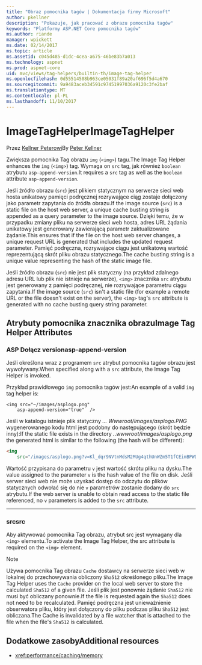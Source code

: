 ```yaml
---
title: "Obraz pomocnika tagów | Dokumentacja firmy Microsoft"
author: pkellner
description: "Pokazuje, jak pracować z obrazu pomocnika tagów"
keywords: "Platformy ASP.NET Core pomocnika tagów"
ms.author: riande
manager: wpickett
ms.date: 02/14/2017
ms.topic: article
ms.assetid: c045d485-d1dc-4cea-a675-46be83b7a013
ms.technology: aspnet
ms.prod: aspnet-core
uid: mvc/views/tag-helpers/builtin-th/image-tag-helper
ms.openlocfilehash: 0d55514508b963ce05031f89a20af696f5d4a670
ms.sourcegitcommit: 9a9483aceb34591c97451997036a9120c3fe2baf
ms.translationtype: MT
ms.contentlocale: pl-PL
ms.lasthandoff: 11/10/2017
---
```

# <a name="imagetaghelper"></a><span data-ttu-id="f0b11-104">ImageTagHelper</span><span class="sxs-lookup"><span data-stu-id="f0b11-104">ImageTagHelper</span></span>

<span data-ttu-id="f0b11-105">Przez [Kellner Peterowi](http://peterkellner.net)</span><span class="sxs-lookup"><span data-stu-id="f0b11-105">By [Peter Kellner](http://peterkellner.net)</span></span> 

<span data-ttu-id="f0b11-106">Zwiększa pomocnika Tag obrazu `img` (`<img>`) tagu.</span><span class="sxs-lookup"><span data-stu-id="f0b11-106">The Image Tag Helper enhances the `img` (`<img>`) tag.</span></span> <span data-ttu-id="f0b11-107">Wymaga on `src` tag, jak również `boolean` atrybutu `asp-append-version`.</span><span class="sxs-lookup"><span data-stu-id="f0b11-107">It requires a `src` tag as well as the `boolean` attribute `asp-append-version`.</span></span>

<span data-ttu-id="f0b11-108">Jeśli źródło obrazu (`src`) jest plikiem statycznym na serwerze sieci web hosta unikatowy pamięci podręcznej rozrywające ciąg zostaje dołączony jako parametr zapytania do źródła obrazu.</span><span class="sxs-lookup"><span data-stu-id="f0b11-108">If the image source (`src`) is a static file on the host web server, a unique cache busting string is appended as a query parameter to the image source.</span></span> <span data-ttu-id="f0b11-109">Dzięki temu, że w przypadku zmiany pliku na serwerze sieci web hosta, adres URL żądania unikatowy jest generowany zawierającą parametr zaktualizowane żądanie.</span><span class="sxs-lookup"><span data-stu-id="f0b11-109">This ensures that if the file on the host web server changes, a unique request URL is generated that includes the updated request parameter.</span></span> <span data-ttu-id="f0b11-110">Pamięć podręczna, rozrywające ciągu jest unikatową wartość reprezentującą skrót pliku obrazu statycznego.</span><span class="sxs-lookup"><span data-stu-id="f0b11-110">The cache busting string is a unique value representing the hash of the static image file.</span></span>

<span data-ttu-id="f0b11-111">Jeśli źródło obrazu (`src`) nie jest plik statyczny (na przykład zdalnego adresu URL lub plik nie istnieje na serwerze), `<img>` znacznika `src` atrybutu jest generowany z pamięci podręcznej, nie rozrywające parametru ciągu zapytania.</span><span class="sxs-lookup"><span data-stu-id="f0b11-111">If the image source (`src`) isn't a static file (for example a remote URL or the file doesn't exist on the server), the `<img>` tag's `src` attribute is generated with no cache busting query string parameter.</span></span>

## <a name="image-tag-helper-attributes"></a><span data-ttu-id="f0b11-112">Atrybuty pomocnika znacznika obrazu</span><span class="sxs-lookup"><span data-stu-id="f0b11-112">Image Tag Helper Attributes</span></span>


### <a name="asp-append-version"></a><span data-ttu-id="f0b11-113">ASP Dołącz version</span><span class="sxs-lookup"><span data-stu-id="f0b11-113">asp-append-version</span></span>

<span data-ttu-id="f0b11-114">Jeśli określona wraz z programem `src` atrybut pomocnika tagów obrazu jest wywoływany.</span><span class="sxs-lookup"><span data-stu-id="f0b11-114">When specified along with a `src` attribute, the Image Tag Helper is invoked.</span></span>

<span data-ttu-id="f0b11-115">Przykład prawidłowego `img` pomocnika tagów jest:</span><span class="sxs-lookup"><span data-stu-id="f0b11-115">An example of a valid `img` tag helper is:</span></span>

```cshtml
<img src="~/images/asplogo.png" 
    asp-append-version="true"  />
```

<span data-ttu-id="f0b11-116">Jeśli w katalogu istnieje plik statyczny *... Wwwroot/images/asplogo.PNG* wygenerowanego kodu html jest podobny do następującego (skrót będzie inny):</span><span class="sxs-lookup"><span data-stu-id="f0b11-116">If the static file exists in the directory *..wwwroot/images/asplogo.png* the generated html is similar to the following (the hash will be different):</span></span>

```html
<img 
    src="/images/asplogo.png?v=Kl_dqr9NVtnMdsM2MUg4qthUnWZm5T1fCEimBPWDNgM"/>
```

<span data-ttu-id="f0b11-117">Wartość przypisana do parametru `v` jest wartość skrótu pliku na dysku.</span><span class="sxs-lookup"><span data-stu-id="f0b11-117">The value assigned to the parameter `v` is the hash value of the file on disk.</span></span> <span data-ttu-id="f0b11-118">Jeśli serwer sieci web nie może uzyskać dostęp do odczytu do plików statycznych odwołać się do nie `v` parametrów zostanie dodany do `src` atrybutu.</span><span class="sxs-lookup"><span data-stu-id="f0b11-118">If the web server is unable to obtain read access to the static file referenced,  no `v` parameters is added to the `src` attribute.</span></span>

- - -

### <a name="src"></a><span data-ttu-id="f0b11-119">src</span><span class="sxs-lookup"><span data-stu-id="f0b11-119">src</span></span>

<span data-ttu-id="f0b11-120">Aby aktywować pomocnika Tag obrazu, atrybut src jest wymagany dla `<img>` elementu.</span><span class="sxs-lookup"><span data-stu-id="f0b11-120">To activate the Image Tag Helper, the src attribute is required on the `<img>` element.</span></span> 

> [!NOTE]
> <span data-ttu-id="f0b11-121">Używa pomocnika Tag obrazu `Cache` dostawcy na serwerze sieci web w lokalnej do przechowywania obliczony `Sha512` określonego pliku.</span><span class="sxs-lookup"><span data-stu-id="f0b11-121">The Image Tag Helper uses the `Cache` provider on the local web server to store the calculated `Sha512` of a given file.</span></span> <span data-ttu-id="f0b11-122">Jeśli plik jest ponownie żądanie `Sha512` nie musi być obliczany ponownie.</span><span class="sxs-lookup"><span data-stu-id="f0b11-122">If the file is requested again the `Sha512` does not need to be recalculated.</span></span> <span data-ttu-id="f0b11-123">Pamięć podręczna jest unieważnienie obserwatora pliku, który jest dołączony do pliku podczas pliku `Sha512` jest obliczana.</span><span class="sxs-lookup"><span data-stu-id="f0b11-123">The Cache is invalidated by a file watcher that is attached to the file when the file's `Sha512` is calculated.</span></span>

## <a name="additional-resources"></a><span data-ttu-id="f0b11-124">Dodatkowe zasoby</span><span class="sxs-lookup"><span data-stu-id="f0b11-124">Additional resources</span></span>

* <xref:performance/caching/memory>
